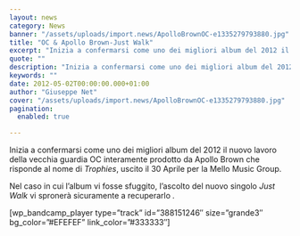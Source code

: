 ```yaml
---
layout: news
category: News
banner: "/assets/uploads/import.news/ApolloBrownOC-e1335279793880.jpg"
title: "OC & Apollo Brown-Just Walk"
excerpt: "Inizia a confermarsi come uno dei migliori album del 2012 il nuovo lavoro della vecchia guardia OC interamente prodotto da Apollo Brown che risponde al nome di Trophies, uscito il 30 Aprile per la Mello Music Group. Nel caso in cui l’album vi fosse sfuggito, l’ascolto del nuovo singolo Just Walk vi spronerà sicuramente a [&hellip"
quote: ""
description: "Inizia a confermarsi come uno dei migliori album del 2012 il nuovo lavoro della vecchia guardia OC interamente prodotto da Apollo Brown che risponde al nome di Trophies, uscito il 30 Aprile per la Mello Music Group. Nel caso in cui l’album vi fosse sfuggito, l’ascolto del nuovo singolo Just Walk vi spronerà sicuramente a [&hellip"
keywords: ""
date: 2012-05-02T00:00:00.000+01:00
author: "Giuseppe Net"
cover: "/assets/uploads/import.news/ApolloBrownOC-e1335279793880.jpg"
pagination:
  enabled: true

---
```


Inizia a confermarsi come uno dei migliori album del 2012 il nuovo lavoro della vecchia guardia OC interamente prodotto da Apollo Brown che risponde al nome di _Trophies_, uscito il 30 Aprile per la Mello Music Group.

Nel caso in cui l’album vi fosse sfuggito, l’ascolto del nuovo singolo _Just Walk_ vi spronerà sicuramente a recuperarlo _._

\[wp\_bandcamp\_player type=”track” id=”388151246″ size=”grande3″ bg\_color=”#EFEFEF” link\_color=”#333333″\]
